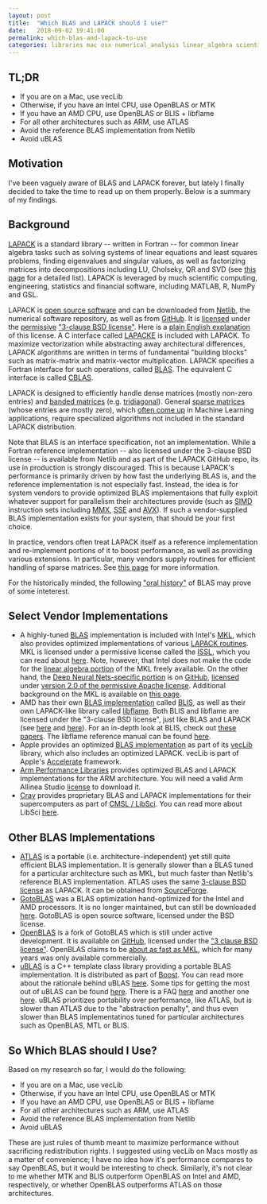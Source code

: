 ```yaml
---
layout: post
title:  "Which BLAS and LAPACK should I use?"
date:   2018-09-02 19:41:00
permalink: which-blas-and-lapack-to-use
categories: libraries mac osx numerical_analysis linear_algebra scientific_computing
---
```


## TL;DR

* If you are on a Mac, use vecLib
* Otherwise, if you have an Intel CPU, use OpenBLAS or MTK
* If you have an AMD CPU, use OpenBLAS or BLIS + libflame
* For all other architectures such as ARM, use ATLAS
* Avoid the reference BLAS implementation from Netlib
* Avoid uBLAS

## Motivation

I've been vaguely aware of BLAS and LAPACK forever, but lately I finally decided to take the
time to read up on them properly. Below is a summary of my findings.

## Background

[LAPACK](http://www.netlib.org/lapack/) is a standard library -- written in Fortran -- for 
common linear algebra tasks such as solving systems of linear equations and 
least squares problems, finding eigenvalues and singular values, as well as factorizing 
matrices into decompositions including LU, Cholseky, QR and SVD (see [this page](http://www.netlib.org/lapack/lug/node19.html#chapcontents) 
for a detailed list). LAPACK is leveraged by much scientific computing, engineering, statistics
and financial software, including MATLAB, R, NumPy and GSL.

LAPACK is [open source software](https://en.wikipedia.org/wiki/Open-source_software) and 
can be downloaded from [Netlib](http://www.netlib.org), the numerical software repository, as well as from [GitHub](https://github.com/Reference-LAPACK/lapack-release). It is
[licensed](http://www.netlib.org/lapack/LICENSE.txt) under the [permissive](https://en.wikipedia.org/wiki/Permissive_software_licence) ["3-clause BSD license"](https://opensource.org/licenses/BSD-3-Clause). 
Here is a [plain English explanation](https://tldrlegal.com/license/bsd-3-clause-license-(revised)) of 
this license. A C interface called [LAPACKE](http://www.netlib.org/lapack/lapacke.html) is included with 
LAPACK. To maximize vectorization while abstracting away architectural differences, LAPACK algorithms 
are written in terms of fundamental "building blocks" such as matrix-matrix and matrix-vector 
multiplication. LAPACK specifies a Fortran interface for such operations, called [BLAS](http://www.netlib.org/blas/). 
The equivalent C interface is called [CBLAS](http://www.netlib.org/blas/#_cblas).

LAPACK is designed to efficiently handle dense matrices (mostly non-zero entries) and 
[banded matrices](https://en.wikipedia.org/wiki/Band_matrix) (e.g. [tridiagonal](https://en.wikipedia.org/wiki/Tridiagonal_matrix)). 
General [sparse matrices](https://en.wikipedia.org/wiki/Sparse_matrix) (whose entries are 
mostly zero), which [often come up](https://machinelearningmastery.com/sparse-matrices-for-machine-learning/) 
in Machine Learning applications, require specialized algorithms not included in the standard 
LAPACK distribution.

Note that BLAS is an interface specification, not an implementation. While a 
Fortran reference implementation -- also licensed under the 3-clause BSD license -- is 
available from Netlib and as part of the LAPACK GitHub repo, its use in production is strongly
discouraged. This is because LAPACK's performance is primarily driven 
by how fast the underlying BLAS is, and the reference implementation is not especially fast.
Instead, the idea is for system vendors to provide optimized BLAS implementaions that fully 
exploit whatever support for parallelism their architectures provide (such as [SIMD](https://en.wikipedia.org/wiki/SIMD) instruction sets including 
[MMX](https://en.wikipedia.org/wiki/MMX_(instruction_set)), [SSE](https://en.wikipedia.org/wiki/Streaming_SIMD_Extensions)
and [AVX](https://en.wikipedia.org/wiki/Advanced_Vector_Extensions)). If such a vendor-supplied
BLAS implementation exists for your system, that should be your first choice. 

In practice, vendors often treat LAPACK itself as a reference implementation and re-implement 
portions of it to boost performance, as well as providing various extensions. In particular, 
many vendors supply routines for efficient handling of sparse matrices. See [this page](http://www.netlib.org/utk/people/JackDongarra/la-sw.html) 
for more information.

For the historically minded, the following ["oral history"](http://history.siam.org/oralhistories.htm)
of BLAS may prove of some inteterest.

## Select Vendor Implementations

* A highly-tuned [BLAS](https://software.intel.com/en-us/mkl-developer-reference-c-blas-and-sparse-blas-routines) 
implementation is included with Intel's [MKL](https://software.intel.com/en-us/mkl), 
which also provides optimized implementations of various [LAPACK routines](https://software.intel.com/en-us/mkl-developer-reference-c-lapack-routines). 
MKL is licensed under a permissive license called the [ISSL](https://software.intel.com/en-us/license/intel-simplified-software-license), 
which you can read about [here](https://software.intel.com/en-us/mkl/license-faq). Note, 
however, that Intel does not make the code for the [linear algebra portion](https://software.intel.com/en-us/mkl/features/linear-algebra) of the MKL freely
available. On the other hand, the [Deep Neural Nets-specific portion](https://software.intel.com/en-us/mkl/features/deep-neural-networks) 
is on [GitHub](https://github.com/intel/mkl-dnn), [licensed](https://github.com/intel/mkl-dnn/blob/master/LICENSE) under [version 2.0 of the permissive 
Apache license](https://www.apache.org/licenses/LICENSE-2.0). Additional background on the MKL is available on [this page](https://en.wikipedia.org/wiki/Math_Kernel_Library). 
* AMD has their own [BLAS implementation](https://developer.amd.com/amd-cpu-libraries/blas-library/) called [BLIS](https://github.com/amd/blis),
as well as their own LAPACK-like library called [libflame](https://github.com/amd/libflame). 
Both BLIS and libflame are licensed under the "3-clause BSD license", just like BLAS and LAPACK
(see [here](https://github.com/amd/blis/blob/master/LICENSE) and [here](https://github.com/amd/libflame/blob/master/LICENSE)).
For an in-depth look at BLIS, check out [these](http://www.cs.utexas.edu/users/flame/pubs/blis1_toms_rev3.pdf) [papers](http://www.cs.utexas.edu/users/flame/pubs/blis2_toms_rev3.pdf).
The libflame reference manual can be found [here](http://www.cs.utexas.edu/~flame/web/libflame.pdf).
* Apple provides an optimized [BLAS implementation](https://developer.apple.com/documentation/accelerate/blas) 
as part of its [vecLib](https://developer.apple.com/documentation/accelerate/veclib) library, 
which also includes an optimized LAPACK. vecLib is part of Apple's 
[Accelerate](https://developer.apple.com/documentation/accelerate) framework.
* [Arm Performance Libraries](https://developer.arm.com/products/software-development-tools/hpc/arm-performance-libraries) 
provides optimized BLAS and LAPACK implementations for the ARM architecture. You will need a 
valid Arm Allinea Studio [license](https://developer.arm.com/products/software-development-tools/hpc/arm-compiler-for-hpc/installation/get-license) 
to download it.
* [Cray](https://en.wikipedia.org/wiki/Cray) provides proprietary BLAS and LAPACK implementations 
for their supercomputers as part of [CMSL / LibSci](https://pubs.cray.com/content/S-2529/17.05/xctm-series-programming-environment-user-guide-1705-s-2529/cray-scientific-and-math-libraries-csml). 
You can read more about LibSci [here](http://www.nersc.gov/users/software/programming-libraries/math-libraries/libsci/). 

## Other BLAS Implementations

* [ATLAS](http://math-atlas.sourceforge.net/) is a portable (i.e. architecture-independent) yet 
still quite efficient BLAS implementation. It is generally slower than a BLAS tuned for a 
particular architecture such as MKL, but much faster than Netlib's reference BLAS implementation.
ATLAS uses the same [3-clause BSD license](http://math-atlas.sourceforge.net/faq.html#license) as LAPACK.
It can be obtained from [SourceForge](https://sourceforge.net/projects/math-atlas/files/Stable/).
* [GotoBLAS](https://en.wikipedia.org/wiki/GotoBLAS) was a BLAS optimization hand-optimized for 
the Intel and AMD processors. It is no longer maintained, but can still be downloaded 
[here](https://www.tacc.utexas.edu/research-development/tacc-software/gotoblas2). GotoBLAS is
open source software, licensed under the BSD license.
* [OpenBLAS](https://www.openblas.net/) is a fork of GotoBLAS which is still under active 
development. It is available on [GitHub](https://github.com/xianyi/OpenBLAS), licensed under
the ["3 clause BSD license"](https://github.com/xianyi/OpenBLAS/blob/develop/LICENSE). OpenBLAS
claims to be [about as fast as MKL](https://github.com/xianyi/OpenBLAS/wiki/faq#sandybridge_perf), 
which for many years was only available commercially.
* [uBLAS](https://www.boost.org/doc/libs/1_68_0/libs/numeric/ublas/doc/index.html) is a C++
template class library providing a portable BLAS implementation. It is distributed as part of 
[Boost](https://www.boost.org/). You can read more about the rationale behind uBLAS 
[here](https://www.boost.org/doc/libs/1_68_0/libs/numeric/ublas/doc/overview.html#rationale).
Some tips for getting the most out of uBLAS can be found [here](http://www.crystalclearsoftware.com/cgi-bin/boost_wiki/wiki.pl?Effective_UBLAS).
There is a FAQ [here](https://www.boost.org/doc/libs/1_68_0/libs/numeric/ublas/doc/index.html#6FrequentlyAskedQuestions) 
and another one [here](http://www.crystalclearsoftware.com/cgi-bin/boost_wiki/wiki.pl?Frequently_Asked_Questions_Using_UBLAS).
uBLAS prioritizes portability over performance, like ATLAS, but is slower than ATLAS due to the
"abstraction penalty", and thus even slower than BLAS implementatinos tuned for particular
architectures such as OpenBLAS, MTL or BLIS.

## So Which BLAS should I Use?

Based on my research so far, I would do the following:

* If you are on a Mac, use vecLib
* Otherwise, if you have an Intel CPU, use OpenBLAS or MTK
* If you have an AMD CPU, use OpenBLAS or BLIS + libflame
* For all other architectures such as ARM, use ATLAS
* Avoid the reference BLAS implementation from Netlib
* Avoid uBLAS

These are just rules of thumb meant to maximize performance without sacrificing redistribution 
rights. I suggested using vecLib on Macs mostly as a matter of convenience; I have no idea
how it's performance compares to say OpenBLAS, but it would be interesting to check. Similarly,
it's not clear to me whether MTK and BLIS outperform OpenBLAS on Intel and AMD, respectively,
or whether OpenBLAS outperforms ATLAS on those architectures.

